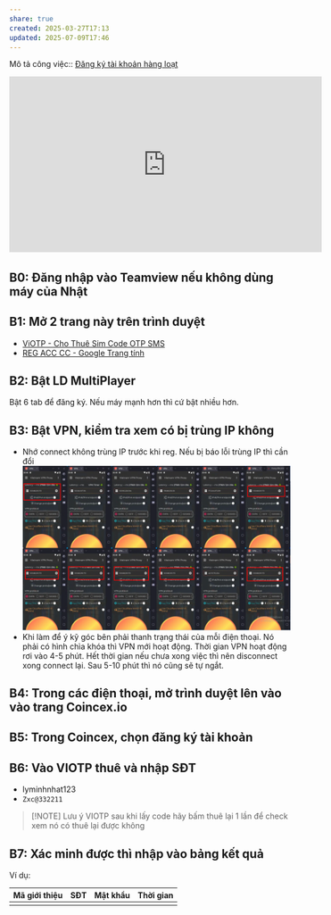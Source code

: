 ```yaml
---
share: true
created: 2025-03-27T17:13
updated: 2025-07-09T17:46
---
```

Mô tả công việc:: [Đăng ký tài khoản hàng loạt](../../%F0%9F%93%9CT%C3%A0i%20nguy%C3%AAn/%C3%9D%20t%C6%B0%E1%BB%9Fng%20ki%E1%BA%BFm%20ti%E1%BB%81n/3%20%C3%9D%20t%C6%B0%E1%BB%9Fng/C%C3%B4ng%20vi%E1%BB%87c%20th%E1%BB%9Di%20v%E1%BB%A5,%20c%E1%BB%99ng%20t%C3%A1c%20vi%C3%AAn/S%C4%83n%20khuy%E1%BA%BFn%20m%C3%A3i,%20gi%E1%BA%A3m%20gi%C3%A1/%C4%90%C4%83ng%20k%C3%BD%20t%C3%A0i%20kho%E1%BA%A3n%20h%C3%A0ng%20lo%E1%BA%A1t.md)
<iframe width="560" height="315" src="https://www.youtube.com/embed/Nzs6cyP5rpE?si=hWqdKw5rXRy6R_0H" title="YouTube video player" frameborder="0" allow="accelerometer; autoplay; clipboard-write; encrypted-media; gyroscope; picture-in-picture; web-share" referrerpolicy="strict-origin-when-cross-origin" allowfullscreen></iframe>

## B0: Đăng nhập vào Teamview nếu không dùng máy của Nhật

## B1: Mở 2 trang này trên trình duyệt
 - [ViOTP - Cho Thuê Sim Code OTP SMS](https://viotp.com/)
 - [REG ACC CC - Google Trang tính](https://docs.google.com/spreadsheests/d/1aFeWMSwUGieHPRqUwO_3acrKKFd3kxDXu6LyljrWIqM/edit?gid=0#gid=0)

## B2: Bật LD MultiPlayer
Bật 6 tab để đăng ký. Nếu máy mạnh hơn thì cứ bật nhiều hơn.

## B3: Bật VPN, kiểm tra xem có bị trùng IP không
- Nhớ connect không trùng IP trước khi reg. Nếu bị báo lỗi trùng IP thì cần đổi
![Pasted image 20250707205013.png](../../assets/attachments/Pasted%20image%2020250707205013.png)
- Khi làm để ý kỹ góc bên phải thanh trạng thái của mỗi điện thoại. Nó phải có hình chìa khóa thì VPN mới hoạt động. Thời gian VPN hoạt động rơi vào 4-5 phút. Hết thời gian nếu chưa xong việc thì nên disconnect xong connect lại. Sau 5-10 phút thì nó cũng sẽ tự ngắt.

## B4: Trong các điện thoại, mở trình duyệt lên vào vào trang Coincex.io

## B5: Trong Coincex, chọn đăng ký tài khoản

## B6: Vào VIOTP thuê và nhập SĐT
- lyminhnhat123
- `Zxc@332211`
> [!NOTE] Lưu ý
> VIOTP sau khi lấy code hãy bấm thuê lại 1 lần để check xem nó có thuê lại được không

## B7: Xác minh được thì nhập vào bảng kết quả
Ví dụ:

| Mã giới thiệu | SĐT | Mật khẩu | Thời gian | 
| ------------- | --- | -------- | --------- | 
|               |     |          |           | 